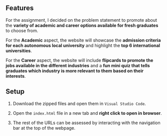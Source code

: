 ## Features
For the assignment, I decided on the problem statement to promote about the **variety of academic and career options available for fresh graduates** to choose from. 

For the **Academic** aspect, the website will showcase the **admission criteria for each autonomous local university** and highlight the **top 6 international universities**. 

For the **Career** aspect, the website will include **flipcards to promote the jobs available in the different industries** and a **fun mini quiz that tells graduates which industry is more relevant to them based on their interests**.

## Setup

1. Download the zipped files and open them in `Visual Studio Code`.

2. Open the `index.html` file in a new tab and **right click to open in browser**.

3. The rest of the URLs can be assessed by interacting with the navigation bar at the top of the webpage.
